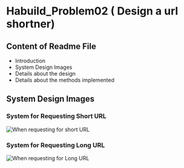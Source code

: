 # Habuild_Problem02 ( Design a url shortner)
## Content of Readme File
- Introduction
- System Design Images
- Details about the design
- Details about the methods implemented

## System Design Images

### System for Requesting Short URL
![When requesting for short URL](https://user-images.githubusercontent.com/61858752/170531059-2a259c82-2959-4d4c-9d10-1471c7162de6.png)

### System for Requesting Long URL

![When requesting for Long URL](https://user-images.githubusercontent.com/61858752/170530975-e7aae8d8-1d7d-4ce0-a587-e26cd2e9420f.png)
